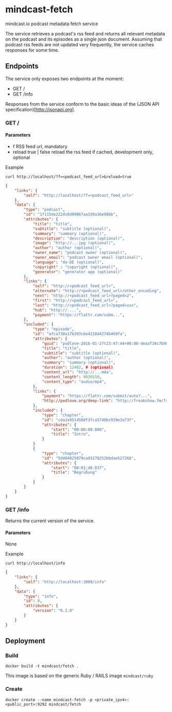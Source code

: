 # mindcast-fetch

mindcast.io podcast metadata fetch service

The service retrieves a podcast's rss feed and returns all relevant metadata on the podcast and its episodes as a single json document. Assuming that podcast rss feeds are not updated very frequently, the service caches responses for some time.

## Endpoints

The service only exposes two endpoints at the moment:

* GET /
* GET /info

Responses from the service conform to the basic ideas of the (JSON API specification)[http://jsonapi.org].

### GET /

#### Parameters

* f	RSS feed url, mandatory
* reload	true | false reload the rss feed if cached, development only, optional

Example

	curl http://localhost/?f=<podcast_feed_url>&reload=true

```json
{
	"links": {
		"self": "http://localhost/?f=<podcast_feed_url>"
	},
	"data": {
		"type": "podcast",
		"id": "1f115de222dc0d09067aa339a16e98bb",
		"attributes": {
			"title": "title",
			"subtitle": "subtitle (optional)",
			"summary": "summary (optional)",
			"description": "description (optional)",
			"image": "http://...jpg (optional)",
			"author": "author (optional)",
			"owner_name": "podcast owner (optional)",
			"owner_email": "podcast owner email (optional)",
			"language": "de-DE (optional)",
			"copyright" : "copyright (optional)",
			"generator": "generator app (optional)"
		},
		"links": {
			"self": "http://<podcast_feed_url>",
			"alternate": "http://<podcast_feed_url>/other_encoding",
			"next": "http://<podcast_feed_url>?paged=2",
			"first": "http://<podcast_feed_url>",
			"last": "http://<podcast_feed_url>?paged=xxx",
			"hub": "http://....",
			"payment": "https://flattr.com/subm...",
		},
		"included": {
			"type": "episode",
			"id": "afca730a17b393c6e4210d427db469fa",
			"attributes": {
				"guid": "podlove-2016-01-27t23:47:44+00:00-deaaf34c7b9847f (optional)",
				"title": "title",
				"subtitle": "subtitle (optional)",
				"author": "author (optional)",
				"summary": "summary (optional)",
				"duration": 12482, # (optional)
				"content_url": "http://...m4a",
				"content_length": 8030158,
				"content_type": "audio/mp4",
			},
			"links": {
				"payment": "https://flattr.com/submit/auto?...",
				"http://podlove.org/deep-link": "http://freakshow.fm/fs170-laden-laeuft#",
			},
			"included": {
				"type": "chapter",
				"id": "cda1e9514560f3fca5740bc939e3a73f",
				"attributes": {
					"start": "00:00:00.000",
					"title": "Intro",
				}
			}
			{
				"type": "chapter",
				"id": "5d404025079ca93278252bbdae527268",
				"attributes": {
					"start": "00:01:40.037",
					"title": "Begrüßung"
				}
			}
		}
	}
}

```

### GET /info

Returns the current version of the service.

#### Parameters

None

Example

	curl http://localhost/info

```json
{
	"links": {
		"self": "http://localhost:3000/info"
	},
	"data": {
		"type": "info",
		"id": 0,
		"attributes": {
			"version": "0.2.0"
		}
	}
}
```

## Deployment

### Build

	docker build -t mindcast/fetch .

This image is based on the generic Ruby / RAILS image `mindcast/ruby`

### Create

	docker create --name mindcast-fetch -p <private_ipv4>:<public_port>:9292 mindcast/fetch

